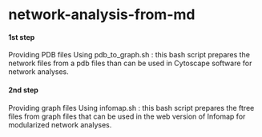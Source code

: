 # network-analysis-from-md

#### 1st step ####
Providing PDB files
Using pdb_to_graph.sh : this bash script prepares the network files from a pdb files than can be used in Cytoscape software for network analyses.

#### 2nd step ####
Providing graph files
Using infomap.sh : this bash script prepares the ftree files from graph files that can be used in the web version of Infomap for modularized network analyses.
